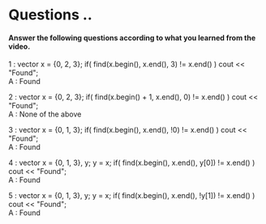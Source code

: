 # Questions ..

#### Answer the following questions according to what you learned from the video.

1 : vector<int> x = {0, 2, 3}; if( find(x.begin(), x.end(), 3) != x.end() ) cout << "Found";  
A : Found

2 : vector<int> x = {0, 2, 3}; if( find(x.begin() + 1, x.end(), 0) != x.end() ) cout << "Found";  
A : None of the above

3 : vector<int> x = {0, 1, 3}; if( find(x.begin(), x.end(), !0) != x.end() ) cout << "Found";  
A : Found

4 : vector<int> x = {0, 1, 3}, y; y = x; if( find(x.begin(), x.end(), y[0]) != x.end() ) cout << "Found";  
A : Found

5 : vector<int> x = {0, 1, 3}, y; y = x; if( find(x.begin(), x.end(), !y[1]) != x.end() ) cout << "Found";  
A : Found
